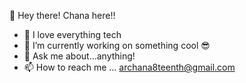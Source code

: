  👋 Hey there! Chana here!!
 
 
 
- 👀 I love everything tech
- 🌱 I’m currently working on something cool 😎
- 💭 Ask me about...anything!
- 📫 How to reach me ... archana8teenth@gmail.com

<!---
areychana/areychana is a ✨ special ✨ repository because its `README.md` (this file) appears on your GitHub profile.
You can click the Preview link to take a look at your changes.
--->
